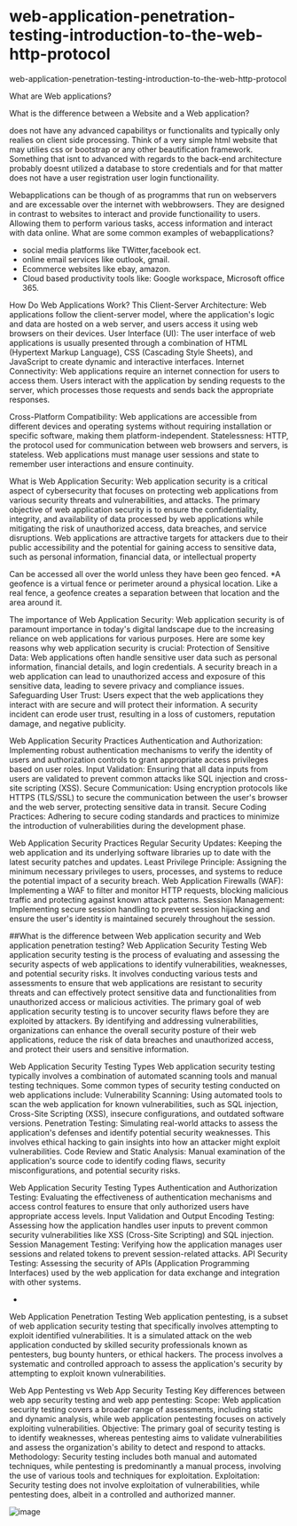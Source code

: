 # web-application-penetration-testing-introduction-to-the-web-http-protocol
web-application-penetration-testing-introduction-to-the-web-http-protocol

What are Web applications? 

What is the difference between a Website and a Web application?

does not have any advanced capabilitys or functionalits and typically only realies on client side processing.
Think of a very simple html website that may utilies css or bootstrap or any other beautification framework. Something that isnt to advanced with regards to the back-end architecture
probably doesnt utilized a database to store credentials and for that matter does not have a user registration user login functionaility. 

Webapplications can be though of as programms that run on webservers and are excessable over the internet with webbrowsers. They are designed in contrast to websites to interact and provide 
functionaility to users. Allowing them to perform various tasks, access information and interact with data online.
What are some common examples of webapplications?
- social media platforms like TWitter,facebook ect.
- online email services like outlook, gmail.
- Ecommerce websites like ebay, amazon.
- Cloud based productivity tools like: Google workspace, Microsoft office 365.

How Do Web Applications Work?
This Client-Server Architecture: Web applications follow the client-server model, where the application's logic and data are hosted on a web server, and users access it using web browsers on their devices.
User Interface (UI): The user interface of web applications is usually presented through a combination of HTML (Hypertext Markup Language), CSS (Cascading Style Sheets), and JavaScript to create dynamic and interactive interfaces.
Internet Connectivity: Web applications require an internet connection for users to access them. Users interact with the application by sending requests to the server, which processes those requests and sends back the appropriate responses.

Cross-Platform Compatibility: Web applications are accessible from different devices and operating systems without requiring installation or specific software, making them platform-independent.
Statelessness: HTTP, the protocol used for communication between web browsers and servers, is stateless. Web applications must manage user sessions and state to remember user interactions and ensure continuity.

What is Web Application Security:
Web application security is a critical aspect of cybersecurity that focuses on protecting web applications from various security threats and vulnerabilities, and attacks.
The primary objective of web application security is to ensure the confidentiality, integrity, and availability of data processed by web applications while mitigating the risk of unauthorized access, data breaches, and service disruptions.
Web applications are attractive targets for attackers due to their public accessibility and the potential for gaining access to sensitive data, such as personal information, financial data, or intellectual property

Can be accessed all over the world unless they have been geo fenced.
*A geofence is a virtual fence or perimeter around a physical location. Like a real fence, a geofence creates a separation between that location and the area around it.


The importance of Web Application Security:
Web application security is of paramount importance in today's digital landscape due to the increasing reliance on web applications for various purposes.
Here are some key reasons why web application security is crucial:
Protection of Sensitive Data: Web applications often handle sensitive user data such as personal information, financial details, and login credentials. A security breach in a web application can lead to unauthorized access and exposure of this sensitive data, leading to severe privacy and compliance issues.
Safeguarding User Trust: Users expect that the web applications they interact with are secure and will protect their information. A security incident can erode user trust, resulting in a loss of customers, reputation damage, and negative publicity.

Web Application Security Practices
Authentication and Authorization: Implementing robust authentication mechanisms to verify the identity of users and authorization controls to grant appropriate access privileges based on user roles.
Input Validation: Ensuring that all data inputs from users are validated to prevent common attacks like SQL injection and cross-site scripting (XSS).
Secure Communication: Using encryption protocols like HTTPS (TLS/SSL) to secure the communication between the user's browser and the web server, protecting sensitive data in transit.
Secure Coding Practices: Adhering to secure coding standards and practices to minimize the introduction of vulnerabilities during the development phase.

Web Application Security Practices
Regular Security Updates: Keeping the web application and its underlying software libraries up to date with the latest security patches and updates.
Least Privilege Principle: Assigning the minimum necessary privileges to users, processes, and systems to reduce the potential impact of a security breach.
Web Application Firewalls (WAF): Implementing a WAF to filter and monitor HTTP requests, blocking malicious traffic and protecting against known attack patterns.
Session Management: Implementing secure session handling to prevent session hijacking and ensure the user's identity is maintained securely throughout the session.



##What is the difference between Web application security and Web application penetration testing? 
Web Application Security Testing
Web application security testing is the process of evaluating and assessing the security aspects of web applications to identify vulnerabilities, weaknesses, and potential security risks.
It involves conducting various tests and assessments to ensure that web applications are resistant to security threats and can effectively protect sensitive data and functionalities from unauthorized access or malicious activities.
The primary goal of web application security testing is to uncover security flaws before they are exploited by attackers.
By identifying and addressing vulnerabilities, organizations can enhance the overall security posture of their web applications, reduce the risk of data breaches and unauthorized access, and protect their users and sensitive information.

Web Application Security Testing Types
Web application security testing typically involves a combination of automated scanning tools and manual testing techniques.
Some common types of security testing conducted on web applications include:
Vulnerability Scanning: Using automated tools to scan the web application for known vulnerabilities, such as SQL injection, Cross-Site Scripting (XSS), insecure configurations, and outdated software versions.
Penetration Testing: Simulating real-world attacks to assess the application's defenses and identify potential security weaknesses. This involves ethical hacking to gain insights into how an attacker might exploit vulnerabilities.
Code Review and Static Analysis: Manual examination of the application's source code to identify coding flaws, security misconfigurations, and potential security risks.

Web Application Security Testing Types
Authentication and Authorization Testing: Evaluating the effectiveness of authentication mechanisms and access control features to ensure that only authorized users have appropriate access levels.
Input Validation and Output Encoding Testing: Assessing how the application handles user inputs to prevent common security vulnerabilities like XSS (Cross-Site Scripting) and SQL injection.
Session Management Testing: Verifying how the application manages user sessions and related tokens to prevent session-related attacks.
API Security Testing: Assessing the security of APIs (Application Programming Interfaces) used by the web application for data exchange and integration with other systems.

-
Web Application Penetration Testing
Web application pentesting, is a subset of web application security testing that specifically involves attempting to exploit identified vulnerabilities.
It is a simulated attack on the web application conducted by skilled security professionals known as pentesters, bug bounty hunters, or ethical hackers.
The process involves a systematic and controlled approach to assess the application's security by attempting to exploit known vulnerabilities.

Web App Pentesting vs Web App Security Testing
Key differences between web app security testing and web app pentesting:
Scope: Web application security testing covers a broader range of assessments, including static and dynamic analysis, while web application pentesting focuses on actively exploiting vulnerabilities.
Objective: The primary goal of security testing is to identify weaknesses, whereas pentesting aims to validate vulnerabilities and assess the organization's ability to detect and respond to attacks.
Methodology: Security testing includes both manual and automated techniques, while pentesting is predominantly a manual process, involving the use of various tools and techniques for exploitation.
Exploitation: Security testing does not involve exploitation of vulnerabilities, while pentesting does, albeit in a controlled and authorized manner.

![image](https://github.com/user-attachments/assets/54f3b090-f8ba-456c-b5bf-f210034c6fd2)

